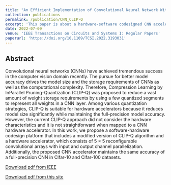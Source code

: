 ```yaml
---
title: "An Efficient Implementation of Convolutional Neural Network With CLIP-Q Quantization on FPGA"
collection: publications
permalink: /publication/CNN_CLIP-Q
excerpt: 'This paper is about a hardware-software codesigned CNN accelerator based on the CLIP-Q network quantization algorithm.'
date: 2022-07-09
venue: 'IEEE Transactions on Circuits and Systems I: Regular Papers'
paperurl: 'https://doi.org/10.1109/TCSI.2022.3193031'
---
```

## Abstract
Convolutional neural networks (CNNs) have achieved tremendous success in the computer vision domain recently. The pursue for better model accuracy drives the model size and the storage requirements of CNNs as well as the computational complexity. Therefore, Compression Learning by InParallel Pruning-Quantization (CLIP-Q) was proposed to reduce a vast amount of weight storage requirements by using a few quantized segments to represent all weights in a CNN layer. Among various quantization strategies, CLIP-Q is suitable for hardware accelerators because it reduces model size significantly while maintaining the full-precision model accuracy. However, the current CLIP-Q approach did not consider the hardware characteristics and it is not straightforward when mapped to a CNN hardware accelerator. In this work, we propose a software-hardware codesign platform that includes a modified version of CLIP-Q algorithm and a hardware accelerator, which consists of 5 × 5 reconfigurable convolutional arrays with input and output channel parallelization. Additionally, the proposed CNN accelerator maintains the same accuracy of a full-precision CNN in Cifar-10 and Cifar-100 datasets.

[Download pdf from IEEE](https://doi.org/10.1109/TCSI.2022.3193031)

[Download pdf from this site](http://WeiCheng14159.github.io/files/publications/CNN_CLIP-Q.pdf)
